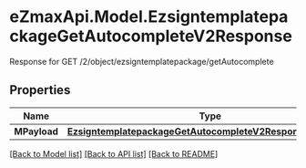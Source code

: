 # eZmaxApi.Model.EzsigntemplatepackageGetAutocompleteV2Response
Response for GET /2/object/ezsigntemplatepackage/getAutocomplete

## Properties

Name | Type | Description | Notes
------------ | ------------- | ------------- | -------------
**MPayload** | [**EzsigntemplatepackageGetAutocompleteV2ResponseMPayload**](EzsigntemplatepackageGetAutocompleteV2ResponseMPayload.md) |  | 

[[Back to Model list]](../README.md#documentation-for-models) [[Back to API list]](../README.md#documentation-for-api-endpoints) [[Back to README]](../README.md)

